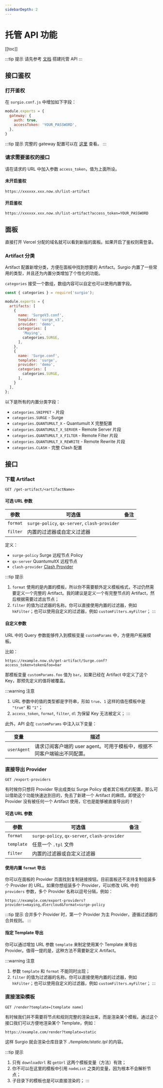 ```yaml
---
sidebarDepth: 2
---
```


# 托管 API 功能

[[toc]]

:::tip 提示
请先参考 [文档](/guide/advance/api-gateway.md) 搭建托管 API
:::

## 接口鉴权

### 打开鉴权

在 `surgio.conf.js` 中增加如下字段：

```js
module.exports = {
  gateway: {
    auth: true,
    accessToken: 'YOUR_PASSWORD',
  },
}
```

:::tip 提示
完整的 gateway 配置可以在 [这里](/guide/custom-config.md#gateway) 查看。
:::

### 请求需要鉴权的接口

请在请求的 URL 中加入参数 `access_token`，值为上面所设。

#### 未开启鉴权

```
https://xxxxxx.xxx.now.sh/list-artifact
```

#### 开启鉴权

```
https://xxxxxx.xxx.now.sh/list-artifact?access_token=YOUR_PASSWORD
```

## 面板

直接打开 Vercel 分配的域名就可以看到新版的面板。如果开启了鉴权则需登录。

### Artifact 分类

Artifact 配置新增分类，方便在面板中找到想要的 Artifact。Surgio 内置了一些常用的类型，并且还为内置分类增加了个性化的功能。

`categories` 接受一个数组，数组内容可以自定也可以使用内置字段。

```js
const { categories } = require('surgio');

module.exports = {
  artifacts: [
    {
      name: 'SurgeV3.conf',
      template: 'surge_v3',
      provider: 'demo',
      categories: [
        'Maying',
        categories.SURGE,
      ],
    },
    {
      name: 'Surge.conf',
      template: 'surge',
      provider: 'demo',
      categories: [
        categories.SURGE,
      ],
    }
  ],
};
```

以下是所有的内置分类字段：

- `categories.SNIPPET` - 片段
- `categories.SURGE` - Surge
- `categories.QUANTUMULT_X` - Quantumult X 完整配置
- `categories.QUANTUMULT_X_SERVER` - Remote Server 片段
- `categories.QUANTUMULT_X_FILTER` - Remote Filter 片段
- `categories.QUANTUMULT_X_REWRITE` - Remote Rewrite 片段
- `categories.CLASH` - 完整 Clash 配置

## 接口

### 下载 Artifact

```
GET /get-artifact/<artifactName>
```

<Badge text="需要鉴权" vertical="middle" />

#### 可选 URL 参数

| 参数       | 可选值                                           | 备注 |
| -------- | --------------------------------------------- | -- |
| `format` | `surge-policy`, `qx-server`, `clash-provider` |    |
| `filter` | 内置的过滤器或自定义过滤器                                 |    |

定义：

- `surge-policy` Surge 远程节点 Policy
- `qx-server` QuantumultX 远程节点
- `clash-provider` [Clash Provider](https://www.notion.so/New-Feature-Clash-Proxy-Provider-ff8d1955f6234ad3a779fecd3b3ea007)

:::tip 提示
1. `format` 使用的是内置的模板，所以你不需要额外定义模板格式，不过仍然需要定义一个完整的 Artifact。我的建议是定义一个有完整节点的 Artifact，然后根据需要过滤出节点；
2. `filter` 的值为过滤器的名称。你可以直接使用内置的过滤器，例如 `hkFilter`；也可以使用自定义的过滤器，例如 `customFilters.myFilter`；
:::

#### 自定义参数

URL 中的 Query 参数能够传入到模板变量 `customParams` 中，方便用户拓展模板。

比如：

```
https://example.now.sh/get-artifact/Surge.conf?access_token=token&foo=bar
```

那模板变量 `customParams.foo` 值为 `bar`。如果已经在 Artifact 中定义了这个 Key，那预先定义的值将被覆盖。

:::warning 注意
1. URL 参数中的值的类型都是字符串，形如 `true`、`1` 这样的值在模板中是 `"true"` 和 `"1"`；
2. `access_token`, `format`, `filter`, `dl` 为保留 Key 无法被定义；
:::

此外，API 会在 `customParams` 中注入以下变量：

| 变量          | 描述                                        |
| ----------- | ----------------------------------------- |
| `userAgent` | 请求订阅客户端的 user agent。可用于模板中，根据不同客户端输出不同配置。 |

### 直接导出 Provider

```
GET /export-providers
```

<Badge text="需要鉴权" vertical="middle" />

有时候你只想将 Provider 导出成类似 Surge Policy 或者其它格式的配置，那么可以借助这个功能快速达到目的，免去了新建一个 Artifact 的麻烦。即使这个 Provider 没有被任何一个 Artifact 使用，它也是能够被直接导出的！

#### 可选 URL 参数

| 参数         | 可选值                                           | 备注 |
| ---------- | --------------------------------------------- | -- |
| `format`   | `surge-policy`, `qx-server`, `clash-provider` |    |
| `template` | 任意一个 `.tpl` 文件                                |    |
| `filter`   | 内置的过滤器或自定义过滤器                                 |    |

#### 使用内置 `format` 导出

你可以在面板的 Provider 页面找到复制链接按钮。目前面板还不支持复制组装多个 Provider 的 URL。如果你想组装多个 Provider，可以修改 URL 中的 `providers` 参数，多个 Provider 名称以逗号分隔，例如：

```
https://example.com/export-providers?providers=maying,dlercloud&format=surge-policy
```

:::tip 提示
合并多个 Provider 时，第一个 Provider 为主 Provider，遵循过滤器的合并规则。
:::

#### 指定 Template 导出

你可以通过增加 URL 参数 `template` 来制定使用某个 Template 来导出 Provider。值得一提的是，这种方法不需要新定义 Artifact。

:::warning 注意
1. 参数 `template` 和 `format` 不能同时出现；
2. `filter` 的值为过滤器的名称。你可以直接使用内置的过滤器，例如 `hkFilter`；也可以使用自定义的过滤器，例如 `customFilters.myFilter`；
:::

### 直接渲染模板

```
GET /render?template=[template name]
```

有时候我们并不需要将节点和规则完整的渲染出来，而是渲染某个模板。通过这个接口我们可以方便地渲染某个 Template，例如：

```
https://example.com/render?template=static
```

这样 Surgio 就会渲染仓库目录下 _./template/static.tpl_ 的内容。

:::tip 提示
1. 只有 `downloadUrl` 和 `getUrl` 这两个模板变量（方法）有效；
2. 你不可以在这里的模板中引用 `nodeList` 之类的变量，因为根本不会解析节点；
3. 子目录下的模板也是可以直接渲染的；
:::
